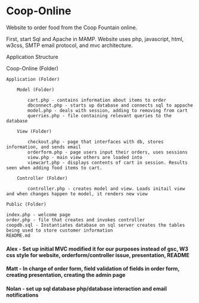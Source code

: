 # Coop-Online

Website to order food from the Coop Fountain online. 

First, start Sql and Apache in MAMP. Website uses php, javascript, html, w3css, SMTP email protocol, and mvc architecture. 

Application Structure


Coop-Online (Folder)

	Application (Folder) 

		Model (Folder) 
		
			cart.php - contains information about items to order
			dbconnect.php - starts up database and connects sql to appache
			model.php - deals with session, adding to removing from cart
			querries.php - file containing relevant queries to the database

		View (Folder)

			checkout.php - page that interfaces with db, stores information, and sends email
			orderform.php - page users input their orders, uses sessions
			view.php - main view others are loaded into
			viewcart.php - displays contents of cart in session. Results seen when adding food items to cart.

		Controller (Folder)

			controller.php - creates model and view. Loads initail view and when changes happen to model, it renders new view

	Public (Folder)

	index.php - welcome page
	order.php - file that creates and invokes controller
	coopdb.sql - Instantiates database on sql server creates the tables being used to store customer information
	README.md


#### Alex - Set up initial MVC modified it for our purposes instead of gsc, W3 css style for website, orderform/controller issue, presentation, README

#### Matt - In charge of order form, field validation of fields in order form, creating presentation, creating the admin page

#### Nolan - set up sql database php/database interaction and email notifications
